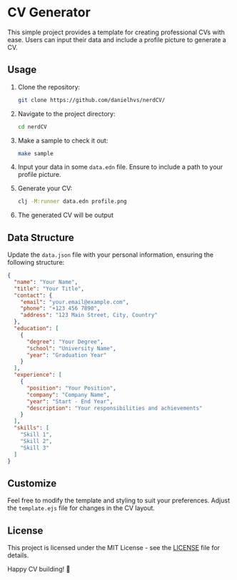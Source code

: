 # CV Generator

This simple project provides a template for creating professional CVs with ease. Users can input their data and include a profile picture to generate a CV.

## Usage

1. Clone the repository:
   ```bash
   git clone https://github.com/danielhvs/nerdCV/
   ```

2. Navigate to the project directory:
   ```bash
   cd nerdCV
   ```

3. Make a sample to check it out:
   ```bash
   make sample
   ```

4. Input your data in some `data.edn` file. Ensure to include a path to your profile picture.

5. Generate your CV:
   ```bash
   clj -M:runner data.edn profile.png
   ```

6. The generated CV will be output

## Data Structure

Update the `data.json` file with your personal information, ensuring the following structure:

```json
{
  "name": "Your Name",
  "title": "Your Title",
  "contact": {
    "email": "your.email@example.com",
    "phone": "+123 456 7890",
    "address": "123 Main Street, City, Country"
  },
  "education": [
    {
      "degree": "Your Degree",
      "school": "University Name",
      "year": "Graduation Year"
    }
  ],
  "experience": [
    {
      "position": "Your Position",
      "company": "Company Name",
      "year": "Start - End Year",
      "description": "Your responsibilities and achievements"
    }
  ],
  "skills": [
    "Skill 1",
    "Skill 2",
    "Skill 3"
  ]
}
```

## Customize

Feel free to modify the template and styling to suit your preferences. Adjust the `template.ejs` file for changes in the CV layout.

## License

This project is licensed under the MIT License - see the [LICENSE](LICENSE) file for details.

Happy CV building! 🚀
